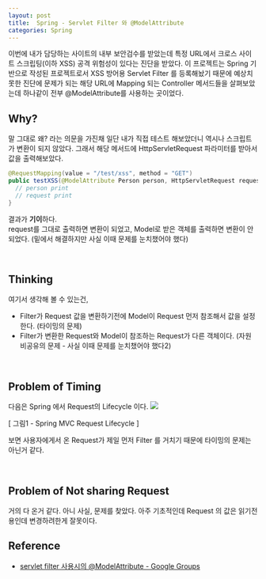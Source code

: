```yaml
---
layout: post
title:  Spring - Servlet Filter 와 @ModelAttribute
categories: Spring
---
```



이번에 내가 담당하는 사이트의 내부 보안검수를 받았는데 특정 URL에서 크로스 사이트 스크립팅(이하 XSS) 공격 위험성이 있다는 진단을 받았다. 이 프로젝트는 Spring 기반으로 작성된 프로젝트로서 XSS 방어용 Servlet Filter 를 등록해놨기 때문에 예상치 못한 진단에 문제가 되는 해당 URL에 Mapping 되는 Controller 메서드들을 살펴보았는데 하나같이 전부 @ModelAttribute를 사용하는 곳이었다.
<br>
<h2>Why?</h2>
말 그대로 왜? 라는 의문을 가진채 일단 내가 직접 테스트 해보았더니 역시나 스크립트가 변환이 되지 않았다. 
그래서 해당 메서드에 HttpServletRequest 파라미터를 받아서 값을 출력해보았다.

```java
@RequestMapping(value = "/test/xss", method = "GET")
public testXSS(@ModelAttribute Person person, HttpServletRequest request) {
  // person print
  // request print
}
```

결과가 <b>기이</b>하다. <br>
request를 그대로 출력하면 변환이 되었고, Model로 받은 객체를 출력하면 변환이 안되었다.
(밑에서 해결하지만 사실 이때 문제를 눈치챘어야 했다)

<br>
<h2>Thinking</h2>
여기서 생각해 볼 수 있는건,

- Filter가 Request 값을 변환하기전에 Model이 Request 먼저 참조해서 값을 설정한다. (타이밍의 문제)
- Filter가 변환한 Request와 Model이 참조하는 Request가 다른 객체이다. (자원 비공유의 문제 - 사실 이때 문제를 눈치챘어야 했다2)

<br>
<h2>Problem of Timing</h2>
다음은 Spring 에서 Request의 Lifecycle 이다.

<img src="/blog/image/0503/0503_1.jpg" />

[ 그림1 - Spring MVC Request Lifecycle ]

보면 사용자에게서 온 Request가 제일 먼저 Filter 를 거치기 때문에 타이밍의 문제는 아닌거 같다.

<br>
<h2>Problem of Not sharing Request</h2>
거의 다 온거 같다. 아니 사실, 문제를 찾았다. 아주 기초적인데 Request 의 값은 읽기전용인데 변경하려한게 잘못이다. 


<h2>Reference</h2>

- [servlet filter 사용시의 @ModelAttribute - Google Groups](https://groups.google.com/forum/#!topic/ksug/guylCNnlnqY)
